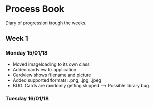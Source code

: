 # Process Book

Diary of progression trough the weeks.

## Week 1

### Monday 15/01/18
- Moved imageloading to its own class
- Added cardview to application
- Cardview shows filename and picture
- Added supported formats: .png, .jpg, .jpeg
- BUG: Cards are randomly getting skipped --> Possible library bug

### Tuesday 16/01/18

